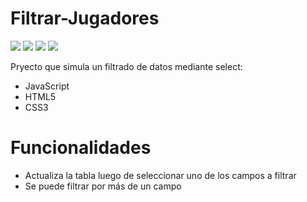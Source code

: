 # Filtrar-Jugadores

<img src="https://img.shields.io/badge/-Javascript-black?style=plastic&logo=javascript" /> <img src="https://img.shields.io/badge/-html-black?style=plastic&logo=html5" /> <img src="https://img.shields.io/badge/-css-black?style=plastic&logo=css3" /> <img src="https://img.shields.io/badge/-Bootstrap-black?style=plastic&logo=bootstrap" />

Pryecto que simula un filtrado de datos mediante select:
<ul>
  <li>JavaScript</li>
  <li>HTML5</li>
  <li>CSS3</li>
</ul>

# Funcionalidades

<ul>
  <li>Actualiza la tabla luego de seleccionar uno de los campos a filtrar</li>
  <li>Se puede filtrar por más de un campo</li>
</ul>
